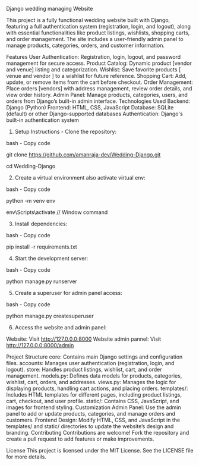 Django wedding managing Website

This project is a fully functional wedding website built with Django, featuring a full authentication system (registration, login, and logout), along with essential functionalities like product listings, wishlists, shopping carts, and order management. The site includes a user-friendly admin panel to manage products, categories, orders, and customer information.

Features
User Authentication: Registration, login, logout, and password management for secure access.
Product Catalog: Dynamic product [vendor and venue] listing and categorization.
Wishlist: Save favorite products [ venue and vendor ] to a wishlist for future reference.
Shopping Cart: Add, update, or remove items from the cart before checkout.
Order Management: Place orders [vendors] with address management, review order details, and view order history.
Admin Panel: Manage products, categories, users, and orders from Django’s built-in admin interface.
Technologies Used
Backend: Django (Python)
Frontend: HTML, CSS, JavaScript
Database: SQLite (default) or other Django-supported databases
Authentication: Django's built-in authentication system


1. Setup Instructions - Clone the repository:

bash - Copy code

git clone https://github.com/amanraja-dev/Wedding-Django.git

cd Wedding-Django

2. Create a virtual environment also activate virtual env:

bash - Copy code

python -m venv env

env\Scripts\activate // Window command

3. Install dependencies: 

bash - Copy code

pip install -r requirements.txt

4. Start the development server:

bash - Copy code

python manage.py runserver

5. Create a superuser for admin panel access:

bash - Copy code

python manage.py createsuperuser

6. Access the website and admin panel:

Website: Visit http://127.0.0.0:8000
Website admin pannel: Visit http://127.0.0.0:8000/admin


Project Structure
core: Contains main Django settings and configuration files.
accounts: Manages user authentication (registration, login, and logout).
store: Handles product listings, wishlist, cart, and order management.
models.py: Defines data models for products, categories, wishlist, cart, orders, and addresses.
views.py: Manages the logic for displaying products, handling cart actions, and placing orders.
templates/: Includes HTML templates for different pages, including product listings, cart, checkout, and user profile.
static/: Contains CSS, JavaScript, and images for frontend styling.
Customization
Admin Panel: Use the admin panel to add or update products, categories, and manage orders and customers.
Frontend Design: Modify HTML, CSS, and JavaScript in the templates/ and static/ directories to update the website’s design and branding.
Contributing
Contributions are welcome! Fork the repository and create a pull request to add features or make improvements.

License
This project is licensed under the MIT License. See the LICENSE file for more details.


